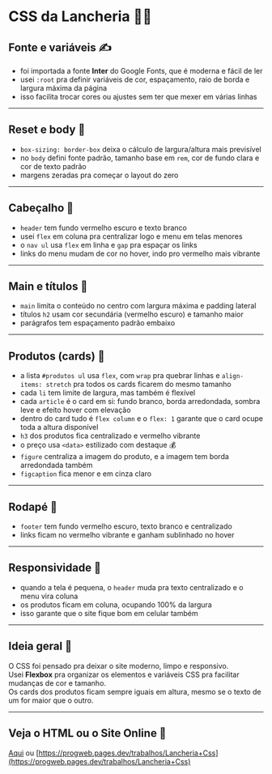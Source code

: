 # CSS da Lancheria 🍔🎨

## Fonte e variáveis ✍️

- foi importada a fonte **Inter** do Google Fonts, que é moderna e fácil de ler  
- usei `:root` pra definir variáveis de cor, espaçamento, raio de borda e largura máxima da página  
- isso facilita trocar cores ou ajustes sem ter que mexer em várias linhas  

---

## Reset e body 🧹

- `box-sizing: border-box` deixa o cálculo de largura/altura mais previsível  
- no `body` defini fonte padrão, tamanho base em `rem`, cor de fundo clara e cor de texto padrão  
- margens zeradas pra começar o layout do zero  

---

## Cabeçalho 🧾

- `header` tem fundo vermelho escuro e texto branco  
- usei `flex` em coluna pra centralizar logo e menu em telas menores  
- o `nav ul` usa `flex` em linha e `gap` pra espaçar os links  
- links do menu mudam de cor no hover, indo pro vermelho mais vibrante  

---

## Main e títulos 📰

- `main` limita o conteúdo no centro com largura máxima e padding lateral  
- títulos `h2` usam cor secundária (vermelho escuro) e tamanho maior  
- parágrafos tem espaçamento padrão embaixo  

---

## Produtos (cards) 🛒

- a lista `#produtos ul` usa `flex`, com `wrap` pra quebrar linhas e `align-items: stretch` pra todos os cards ficarem do mesmo tamanho  
- cada `li` tem limite de largura, mas também é flexível  
- cada `article` é o card em si: fundo branco, borda arredondada, sombra leve e efeito hover com elevação  
- dentro do card tudo é `flex column` e o `flex: 1` garante que o card ocupe toda a altura disponível  
- `h3` dos produtos fica centralizado e vermelho vibrante  
- o preço usa `<data>` estilizado com destaque 💰  
- `figure` centraliza a imagem do produto, e a imagem tem borda arredondada também  
- `figcaption` fica menor e em cinza claro  

---

## Rodapé 👣

- `footer` tem fundo vermelho escuro, texto branco e centralizado  
- links ficam no vermelho vibrante e ganham sublinhado no hover  

---

## Responsividade 📱

- quando a tela é pequena, o `header` muda pra texto centralizado e o menu vira coluna  
- os produtos ficam em coluna, ocupando 100% da largura  
- isso garante que o site fique bom em celular também  

---

## Ideia geral 🚀

O CSS foi pensado pra deixar o site moderno, limpo e responsivo.  
Usei **Flexbox** pra organizar os elementos e variáveis CSS pra facilitar mudanças de cor e tamanho.  
Os cards dos produtos ficam sempre iguais em altura, mesmo se o texto de um for maior que o outro.  

---

## Veja o HTML ou o Site Online 🔗

[Aqui](Lancheria.md) ou [https://progweb.pages.dev/trabalhos/Lancheria+Css](https://progweb.pages.dev/trabalhos/Lancheria+Css)
